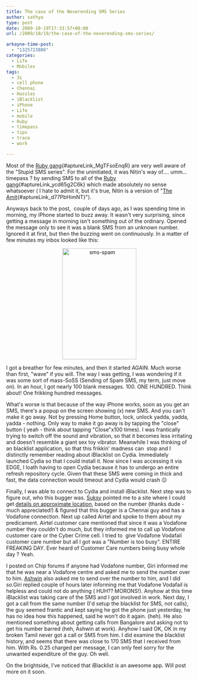 ```yaml
---
title: The case of the Neverending SMS Series
author: sathya
type: post
date: 2009-10-19T17:33:57+00:00
url: /2009/10/19/the-case-of-the-neverending-sms-series/

arkayne-time-post:
  - "1325723886"
categories:
  - Life
  - Mobiles
tags:
  - 3i
  - cell phone
  - Chennai
  - Hassles
  - iBlacklist
  - iPhone
  - Life
  - mobile
  - Ruby
  - timepass
  - tips
  - trace
  - work

---
```

Most of the [Ruby gang][1]{#aptureLink_MgTFsoEnqR} are very well aware of the "Stupid SMS series". For the uninitiated, it was Nitin's way of&#8230;. umm&#8230; timepass ? by sending SMS to all of the [Ruby gang][1]{#aptureLink_ycd65g2C6k} which made absolutely no sense whatsoever ( I hate to admit it, but it's true, Nitin is a version of "[The Amit][2]{#aptureLink_d77PbHimNT}").

Anyways back to the post,  couple of days ago, as I was spending time in morning, my iPhone started to buzz away. It wasn't very surprising, since getting a message in morning isn't something out of the ordinary. Opened the message only to see it was a blank SMS from an unknown number. Ignored it at first, but then the buzzing went on continuously. In a matter of few minutes my inbox looked like this:

<!--more-->

<p style="text-align: center;">
  <a href="https://kurast.sathyabh.at/wp-content/uploads/2009/10/sms-spam.jpg"><img class="size-medium wp-image-309 aligncenter" title="sms-spam" src="https://kurast.sathyabh.at/wp-content/uploads/2009/10/sms-spam-200x300.jpg" alt="sms-spam" width="200" height="300" /></a>
</p>

<p style="text-align: left;">
  I got a breather for few minutes, and then it started AGAIN. Much worse than first, "wave" if you will. The way I was getting, I was wondering if it was some sort of mass-SoSS (Sending of Spam SMS, my term, just move on). In an hour, I got nearly 100 blank messages. 100. ONE HUNDRED. Think about! One frikking hundred messages.
</p>

<p style="text-align: left;">
  What's worse is that because of the way iPhone works, soon as you get an SMS, there's a popup on the screen showing (x) new SMS. And you can't make it go away. Not by pressing Home button, lock, unlock yadda, yadda, yadda - nothing. Only way to make it go away is by tapping the "close" button ( yeah - think about tapping "Close"x100 times). I was frantically trying to switch off the sound and vibration, so that it becomes less irritating and doesn't resemble a giant sex toy vibrator. Meanwhile I was thinking of an blacklist application, so that this frikkin' madness can  stop and I distinctly remember reading about iBlacklist on Cydia. Immediately launched Cydia so that I could install it. Now since I was accessing it via EDGE, I loath having to open Cydia because it has to undergo an entire refresh repository cycle. Given that these SMS were coming in thick and fast, the data connection would timeout and Cydia would crash 😐
</p>

<p style="text-align: left;">
  Finally, I was able to connect to Cydia and install iBlacklist. Next step was to figure out, who this bugger was. <a id="aptureLink_RXWH1RdHhL" href="https://suksy.com">Suksy</a> pointed me to a site where I could get <a id="aptureLink_uasxpRHsQq" href="https://trace.bharatiyamobile.com/">details on approximate location</a>, based on the number (thanks dude - much appreciated!) & figured that this bugger is a Chennai guy and has a Vodafone connection. Next up called Airtel and spoke to them about my predicament. Airtel customer care mentioned that since it was a Vodafone number they couldn't do much, but they informed me to call up Vodafone customer care or the Cyber Crime cell. I tried to  give Vodafone Vodafail customer care number but all I got was a "Number is too busy". ENTIRE FREAKING DAY. Ever heard of Customer Care numbers being busy whole day ? Yeah.
</p>

<p style="text-align: left;">
  I posted on Chip forums if anyone had Vodafone number, Giri informed me that he was near a Vodafone centre and asked me to send the number over to him. <a id="aptureLink_TVLiiDB4gt" href="https://twitter.com/ashwinsid">Ashwin</a> also asked me to send over the number to him, and I did so.Giri replied couple of hours later informing me that Vodafone Vodafail is helpless and could not do anything ( HUH?? MORONS!). Anyhow at this time iBlacklist was taking care of the SMS and I got involved in work. Next day, I got a call from the same number (I'd setup the blacklist for SMS, not calls), the guy seemed frantic and kept saying he got the phone just yesterday, he has no idea how this happened, said he won't do it again. (heh). He also mentioned something about getting calls from Bangalore and asking not to get his number barred (heh, Ashwin at work). Anyhow I said OK, OK in my broken Tamil never got a call or SMS from him. I did examine the blacklist history, and seems that there was close to 170 SMS that I received from him. With Rs. 0.25 charged per message, I can only feel sorry for the unwanted expenditure of the guy. Oh well.
</p>

<p style="text-align: left;">
  On the brightside, I've noticed that iBlacklist is an awesome app. Will post more on it soon.
</p>

 [1]: https://www.flickr.com/photos/sathyabhat/4025641571/
 [2]: https://krishashok.wordpress.com/2009/10/16/dear-lonely-planet/
